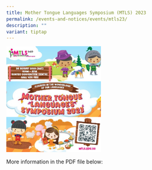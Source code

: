 ```yaml
---
title: Mother Tongue Languages Symposium (MTLS) 2023
permalink: /events-and-notices/events/mtls23/
description: ""
variant: tiptap
---
```

<div class="isomer-image-wrapper"><img style="width: 50%;" height="auto" width="100%" alt="" src="/images/HOME/mtls23.jpg"></div><p>More information in the PDF file below:</p>